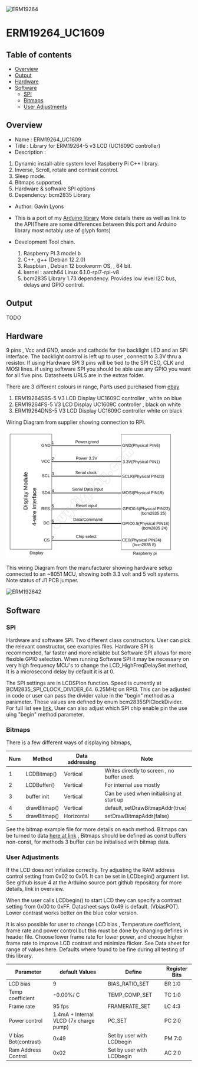 ![ ERM19264 ](https://github.com/gavinlyonsrepo/ERM19264_UC1609/blob/main/extras/image/color.jpg)

# ERM19264_UC1609

## Table of contents

  * [Overview](#overview)
  * [Output](#output)
  * [Hardware](#hardware)
  * [Software](#software)
	* [SPI](#spi)
	* [Bitmaps](#bitmaps)
	* [User Adjustments](#user-adjustments)


## Overview

* Name : ERM19264_UC1609
* Title : Library for ERM19264-5 v3 LCD (UC1609C controller)
* Description :

1. Dynamic install-able system level Raspberry Pi C++ library.
2. Inverse, Scroll, rotate and contrast control.
3. Sleep mode.
4. Bitmaps supported.
5. Hardware & software SPI options
6. Dependency: bcm2835 Library

* Author: Gavin Lyons

* This is a port of my [Arduino library](https://github.com/gavinlyonsrepo/ERM19264_UC1609)
    More details there as well as link to the API(There are some differences between this port and Arduino library most notably use of glyph fonts)

* Development Tool chain. 
	1. Raspberry PI 3 model b
	2. C++, g++ (Debian 12.2.0) 
	3. Raspbian , Debian 12 bookworm OS, , 64 bit.
	4. kernel : aarch64 Linux 6.1.0-rpi7-rpi-v8
	5. bcm2835 Library 1.73 dependency. Provides low level I2C bus, delays and GPIO control.

## Output

TODO


## Hardware

9 pins , Vcc and GND, anode and cathode for the backlight LED and an SPI interface.
The backlight control is left up to user , connect to 3.3V thru a resistor.
If using Hardware SPI 3 pins will be tied to the SPI CEO, CLK and MOSI lines. if using software SPI you should be able use any GPIO you want for all five pins. Datasheets URLS are in the extras folder.

There are 3 different colours in range, Parts used purchased from [ebay](https://www.ebay.ie/itm/2-inch-White-192x64-Graphic-LCD-Display-Module-UC1609-SPI-for-Arduino/293617684779?hash=item445cfa512b:g:10MAAOSwYV9e6xsi)

1. ERM19264SBS-5 V3 LCD Display UC1609C controller ,  white on blue
2. ERM19264FS-5 V3 LCD Display  UC1609C controller , black on white
3. ERM19264DNS-5 V3 LCD Display  UC1609C controller white on black

Wiring Diagram from supplier showing connection to RPI.

![ ERM19264 ](https://github.com/gavinlyonsrepo/ERM19264_UC1609_RPI/blob/main/extras/image/wiring.png)

This wiring Diagram from the manufacturer showing hardware setup connected to an ~8051 MCU, showing both 3.3 volt and 5 volt systems.
Note status of J1 PCB jumper.

![ ERM192642 ](https://github.com/gavinlyonsrepo/ERM19264_UC1609/blob/main/extras/image/connect.jpg)

## Software

### SPI

Hardware and software SPI. Two different class constructors. User can pick the relevant constructor, 
see examples files. Hardware SPI is recommended, far faster and more reliable but Software SPI allows 
for more flexible GPIO selection. When running Software SPI it may be necessary on very high 
frequency MCU's to change the LCD_HighFreqDelaySet method, It is a microsecond delay by default it is at 0.

The SPI settings are in LCDSPIon function.
Speed is currently at BCM2835_SPI_CLOCK_DIVIDER_64. 
6.25MHz on RPI3. This can be adjusted in code or user can pass 
the divider value in the "begin" method as a parameter. These values are
defined by enum bcm2835SPIClockDivider. For full list see
[link.](http://www.airspayce.com/mikem/bcm2835/group__constants.html#gaf2e0ca069b8caef24602a02e8a00884e)
User can also adjust which SPI chip enable pin the use uing "begin" method parameter.

### Bitmaps

There is a few different ways of displaying bitmaps, 

| Num | Method | Data addressing | Note |
| ------ | ------ |  ------ |  ------ |  
| 1 | LCDBitmap() |  Vertical | Writes directly to screen , no buffer used. | 
| 2 | LCDBuffer() |   Vertical  | For internal use mostly | 
| 3 | buffer init  |  Vertical  |  Can be used when initialising  at start up| 
| 4 | drawBitmap() | Vertical | default,  setDrawBitmapAddr(true) | 
| 5 | drawBitmap() |   Horizontal | setDrawBitmapAddr(false) |

See the bitmap example file for more details on each method. Bitmaps can be turned to data [here at link]( https://javl.github.io/image2cpp/) , Bitmaps should be defined as const  buffers non-const, for methods 3 buffer can be initialised with bitmap data.

### User Adjustments

If the LCD does not initialize correctly. 
Try adjusting the RAM address control setting from 0x02 to 0x01. It can be set in LCDbegin() argument list.
See github issue 4 at the Arduino source port github repository for more details, link in overview.

When the user calls LCDbegin() to start LCD they can specify a contrast setting from 0x00 to 0xFF.
Datasheet says 0x49 is default. (VbiasPOT). Lower contrast works better on the blue color version.

It is also possible for user to change LCD bias ,  Temperature coefficient, frame rate and power control but this must be done by changing defines in header file. Choose lower frame rate for lower power, and choose higher frame rate to improve LCD contrast and minimize flicker. See Data sheet for range of values here. Defaults where found to be fine during all testing of this library.

| Parameter | default Values |  Define | Register Bits|
| ------ | ------ |  ------ | ------ |
| LCD bias |  9 | BIAS_RATIO_SET | BR 1:0 |
| Temp coefficient | -0.00%/ C |  TEMP_COMP_SET | TC 1:0  |
| Frame rate | 95 fps |  FRAMERATE_SET |  LC 4:3 |
| Power control | 1.4mA + Internal VLCD (7x charge pump) |  PC_SET | PC 2:0 |
| V bias Bot(contrast) | 0x49 |  Set by user with LCDbegin | PM 7:0 |
| Ram Address Control | 0x02 |  Set by user with LCDbegin  | AC 2:0 |

